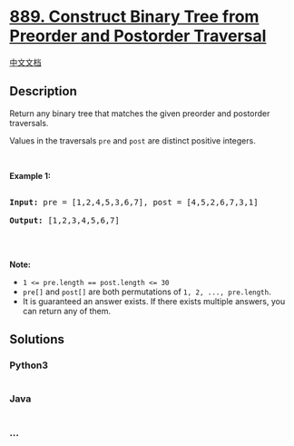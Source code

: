 # [889. Construct Binary Tree from Preorder and Postorder Traversal](https://leetcode.com/problems/construct-binary-tree-from-preorder-and-postorder-traversal)

[中文文档](/solution/0800-0899/0889.Construct%20Binary%20Tree%20from%20Preorder%20and%20Postorder%20Traversal/README.md)

## Description

<p>Return any binary tree that matches the given preorder and postorder traversals.</p>

<p>Values in the traversals&nbsp;<code>pre</code> and <code>post</code>&nbsp;are distinct&nbsp;positive integers.</p>

<p>&nbsp;</p>

<div>

<p><strong>Example 1:</strong></p>

<pre>

<strong>Input: </strong>pre = <span id="example-input-1-1">[1,2,4,5,3,6,7]</span>, post = <span id="example-input-1-2">[4,5,2,6,7,3,1]</span>

<strong>Output: </strong><span id="example-output-1">[1,2,3,4,5,6,7]</span>

</pre>

<p>&nbsp;</p>

<p><strong><span>Note:</span></strong></p>

<ul>
    <li><code>1 &lt;= pre.length == post.length &lt;= 30</code></li>
    <li><code>pre[]</code> and <code>post[]</code>&nbsp;are both permutations of <code>1, 2, ..., pre.length</code>.</li>
    <li>It is guaranteed an answer exists. If there exists multiple answers, you can return any of them.</li>
</ul>

</div>

## Solutions

<!-- tabs:start -->

### **Python3**

```python

```

### **Java**

```java

```

### **...**

```

```

<!-- tabs:end -->
